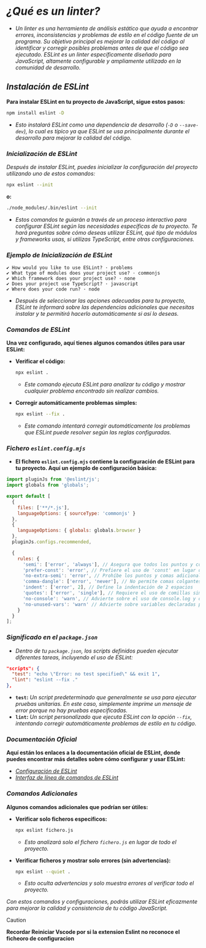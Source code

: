 <!-- Autor: Daniel Benjamin Perez Morales -->
<!-- GitHub: https://github.com/DanielPerezMoralesDev13 -->
<!-- Correo electrónico: danielperezdev@proton.me -->

# ***¿Qué es un linter?***

- *Un linter es una herramienta de análisis estático que ayuda a encontrar errores, inconsistencias y problemas de estilo en el código fuente de un programa. Su objetivo principal es mejorar la calidad del código al identificar y corregir posibles problemas antes de que el código sea ejecutado. ESLint es un linter específicamente diseñado para JavaScript, altamente configurable y ampliamente utilizado en la comunidad de desarrollo.*

## ***Instalación de ESLint***

**Para instalar ESLint en tu proyecto de JavaScript, sigue estos pasos:**

```bash
npm install eslint -D
```

- *Esto instalará ESLint como una dependencia de desarrollo (`-D` o `--save-dev`), lo cual es típico ya que ESLint se usa principalmente durante el desarrollo para mejorar la calidad del código.*

### ***Inicialización de ESLint***

*Después de instalar ESLint, puedes inicializar la configuración del proyecto utilizando uno de estos comandos:*

```bash
npx eslint --init
```

**o:**

```bash
./node_modules/.bin/eslint --init
```

- *Estos comandos te guiarán a través de un proceso interactivo para configurar ESLint según las necesidades específicas de tu proyecto. Te hará preguntas sobre cómo deseas utilizar ESLint, qué tipo de módulos y frameworks usas, si utilizas TypeScript, entre otras configuraciones.*

### ***Ejemplo de Inicialización de ESLint***

```plaintext
✔ How would you like to use ESLint? · problems
✔ What type of modules does your project use? · commonjs
✔ Which framework does your project use? · none
✔ Does your project use TypeScript? · javascript
✔ Where does your code run? · node
```

- *Después de seleccionar las opciones adecuadas para tu proyecto, ESLint te informará sobre las dependencias adicionales que necesitas instalar y te permitirá hacerlo automáticamente si así lo deseas.*

### ***Comandos de ESLint***

**Una vez configurado, aquí tienes algunos comandos útiles para usar ESLint:**

- **Verificar el código:**

  ```bash
  npx eslint .
  ```

  - *Este comando ejecuta ESLint para analizar tu código y mostrar cualquier problema encontrado sin realizar cambios.*

- **Corregir automáticamente problemas simples:**

  ```bash
  npx eslint --fix .
  ```

  - *Este comando intentará corregir automáticamente los problemas que ESLint puede resolver según las reglas configuradas.*

### ***Fichero `eslint.config.mjs`***

- **El fichero `eslint.config.mjs` contiene la configuración de ESLint para tu proyecto. Aquí un ejemplo de configuración básica:**

```javascript
import pluginJs from '@eslint/js';
import globals from 'globals';

export default [
  {
    files: ['**/*.js'],
    languageOptions: { sourceType: 'commonjs' }
  },
  {
    languageOptions: { globals: globals.browser }
  },
  pluginJs.configs.recommended,

  {
    rules: {
      'semi': ['error', 'always'], // Asegura que todos los puntos y comas estén presentes
      'prefer-const': 'error', // Prefiere el uso de 'const' en lugar de 'let' cuando sea posible
      'no-extra-semi': 'error', // Prohíbe los puntos y comas adicionales
      'comma-dangle': ['error', 'never'], // No permite comas colgantes al final de los objetos
      'indent': ['error', 2], // Define la indentación de 2 espacios
      'quotes': ['error', 'single'], // Requiere el uso de comillas simples para las cadenas
      'no-console': 'warn', // Advierte sobre el uso de console.log y otras funciones de consola
      'no-unused-vars': 'warn' // Advierte sobre variables declaradas pero no utilizadas
    }
  }
];
```

### ***Significado en el `package.json`***

- *Dentro de tu `package.json`, los scripts definidos pueden ejecutar diferentes tareas, incluyendo el uso de ESLint:*

```json
"scripts": {
  "test": "echo \"Error: no test specified\" && exit 1",
  "lint": "eslint --fix ."
},
```

- **`test`:** *Un script predeterminado que generalmente se usa para ejecutar pruebas unitarias. En este caso, simplemente imprime un mensaje de error porque no hay pruebas especificadas.*
- **`lint`:** *Un script personalizado que ejecuta ESLint con la opción `--fix`, intentando corregir automáticamente problemas de estilo en tu código.*

### ***Documentación Oficial***

**Aquí están los enlaces a la documentación oficial de ESLint, donde puedes encontrar más detalles sobre cómo configurar y usar ESLint:**

- *[Configuración de ESLint](https://eslint.org/docs/latest/user-guide/configuring/ "https://eslint.org/docs/latest/user-guide/configuring/")*
- *[Interfaz de línea de comandos de ESLint](https://eslint.org/docs/latest/user-guide/command-line-interface/ "https://eslint.org/docs/latest/user-guide/command-line-interface/")*

### ***Comandos Adicionales***

**Algunos comandos adicionales que podrían ser útiles:**

- **Verificar solo ficheros específicos:**

  ```bash
  npx eslint fichero.js
  ```

  - *Esto analizará solo el fichero `fichero.js` en lugar de todo el proyecto.*

- **Verificar ficheros y mostrar solo errores (sin advertencias):**

  ```bash
  npx eslint --quiet .
  ```

  - *Esto oculta advertencias y solo muestra errores al verificar todo el proyecto.*

*Con estos comandos y configuraciones, podrás utilizar ESLint eficazmente para mejorar la calidad y consistencia de tu código JavaScript.*

> [!CAUTION]
> **Recordar Reiniciar Vscode por si la extension Eslint no reconoce el ficheoro de configuracion**
